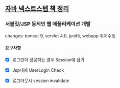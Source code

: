 ## [자바 넥스트스텝 책 정리](http://www.yes24.com/Product/Goods/31869154)
 
### 서블릿/JSP 동적인 웹 애플리케이션 개발


changes: tomcat 9, servlet 4.0, junit5, webapp 위치수정

#### 요구사항
- [x] 로그인이 성공하는 경우 Session에 담기
- [x] Jsp내에 UserLogin Check
- [x] 로그아웃시 session invalidate



        